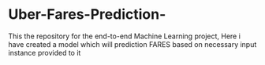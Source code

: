 # Uber-Fares-Prediction-
This the repository for the end-to-end Machine Learning project, Here i have created a model which will prediction FARES based on necessary input instance provided to it 
